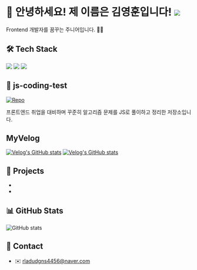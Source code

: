 
# 👋 안녕하세요! 제 이름은 김영훈입니다! ![](https://komarev.com/ghpvc/?username=rladudgns4456&label=Visitors&color=blue)
Frontend 개발자를 꿈꾸는 주니어입니다. 👨‍💻

## 🛠 Tech Stack
<p>
  <img src="https://img.shields.io/badge/HTML-E34F26?style=flat&logo=html5&logoColor=white"/>
  <img src="https://img.shields.io/badge/CSS-1572B6?style=flat&logo=css3&logoColor=white"/>
  <img src="https://img.shields.io/badge/JavaScript-F7DF1E?style=flat&logo=javascript&logoColor=black"/>
</p>

## 🧠 js-coding-test
  [![Repo](https://img.shields.io/badge/js--coding--test-%F0%9F%93%81-blue)](https://github.com/rladudgns4456/js-coding-test)

  프론트엔드 취업을 대비하며 꾸준히 알고리즘 문제를 JS로 풀이하고 정리한 저장소입니다.

## MyVelog
[![Velog's GitHub stats](https://velog-readme-stats.vercel.app/api/badge?name=rladudgns)](https://velog.io/@rladudgns4456/posts)
[![Velog's GitHub stats](https://velog-readme-stats.vercel.app/api?name=rladudgns&tag=FrontEnd)](https://velog.io/@rladudgns4456/posts)

## 📌 Projects
  -
  -
## 📊 GitHub Stats
![GitHub stats](https://github-readme-stats.vercel.app/api?username=rladudgns4456&show_icons=true&theme=dracula)

## 💬 Contact
  - ✉️ rladudgns4456@naver.com
